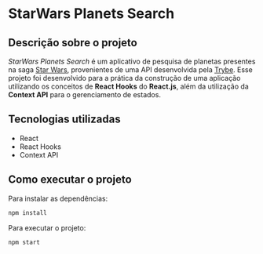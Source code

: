 <h1>StarWars Planets Search</h1>

<h2>Descrição sobre o projeto</h2>

<i>StarWars Planets Search</i> é um aplicativo de pesquisa de planetas presentes na saga <a href="https://pt.wikipedia.org/wiki/Star_Wars">Star Wars</a>, provenientes de uma API desenvolvida pela <a href="https://github.com/betrybe">Trybe</a>. Esse projeto foi desenvolvido para a prática da construção de uma aplicação utilizando os conceitos de <b>React Hooks</b> do <b>React.js</b>, além da utilização da <b>Context API</b> para o gerenciamento de estados.

<h2>Tecnologias utilizadas</h2>

<ul>
  <li>React</li>
  <li>React Hooks</li>
  <li>Context API</li>
</ul>

<h2>Como executar o projeto</h2>

Para instalar as dependências:
```bash
npm install
```

Para executar o projeto:
```bash
npm start
```
